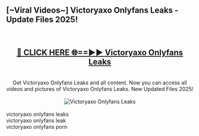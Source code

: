 <h2>[~Viral Videos~] Victoryaxo Onlyfans Leaks - Update Files 2025!</h2>
<br>
<div align="center">
<h2><a href="https://betterlinks.top/A2PfLJ" rel="nofollow">🔴 CLICK HERE 🌐==►► Victoryaxo Onlyfans Leaks</a></h2>
<br>
Get Victoryaxo Onlyfans Leaks and all content. Now you can access all videos and pictures of Victoryaxo Onlyfans Leaks. New Updated Files 2025!
<br>
<br>
<a href="https://betterlinks.top/A2PfLJ" rel="nofollow" data-target="animated-image.originalLink"><img src="https://i.ibb.co.com/WyWwxjT/player-gif2.gif" alt="Victoryaxo Onlyfans Leaks" style="max-width: 100%; display: inline-block;" data-target="animated-image.originalImage"></a>
</div>
<br>
victoryaxo onlyfans leaks<br>
victoryaxo onlyfans leak<br>
victoryaxo onlyfans porn
